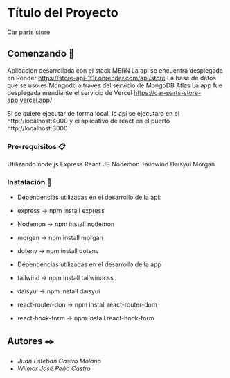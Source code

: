 # Título del Proyecto

Car parts store

## Comenzando 🚀
Aplicacion desarrollada con el stack MERN 
La api se encuentra desplegada en Render https://store-api-1t1r.onrender.com/api/store
La base de datos que se uso es Mongodb a través del servicio de MongoDB Atlas
La app fue desplegada mendiante el servicio de Vercel https://car-parts-store-app.vercel.app/

Si se quiere ejecutar de forma local, la api se ejecutara en el http://localhost:4000 y el aplicativo de react en el puerto http://localhost:3000

### Pre-requisitos 📋

Utilizando node js
Express
React JS
Nodemon
Taildwind
Daisyui
Morgan

### Instalación 🔧
* Dependencias utilizadas en el desarrollo de la api:
* express -> npm install express 
* Nodemon -> npm install nodemon 
* morgan -> npm install morgan
* dotenv -> npm install dotenv

* Dependencias utilizadas en el desarrollo de la app
* tailwind -> npm install tailwindcss
* daisyui -> npm install daisyui
* react-router-don -> npm install react-router-dom
* react-hook-form -> npm install react-hook-form

## Autores ✒️

* *Juan Esteban Castro Molano*    
* *Wilmar José Peña Castro*    



